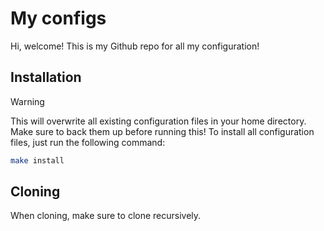 # My configs
Hi, welcome! This is my Github repo for all my configuration! 


## Installation
> [!WARNING]
> This will overwrite all existing configuration files in your home directory. Make sure to back them up before running this!
To install all configuration files, just run the following command:
```bash
make install
```

## Cloning
When cloning, make sure to clone recursively.
